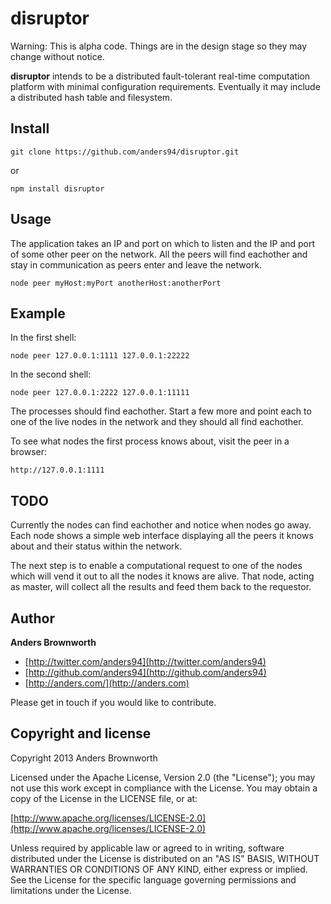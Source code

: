 disruptor
=========

Warning: This is alpha code. Things are in the design stage so they may change without notice.

**disruptor** intends to be a distributed fault-tolerant real-time computation platform with 
minimal configuration requirements. Eventually it may include a distributed hash table and 
filesystem.

Install
-----
    git clone https://github.com/anders94/disruptor.git

or

    npm install disruptor

Usage
-----
The application takes an IP and port on which to listen and the IP and port of some other peer 
on the network. All the peers will find eachother and stay in communication as peers enter and
leave the network.

    node peer myHost:myPort anotherHost:anotherPort

Example
-------
In the first shell:

    node peer 127.0.0.1:1111 127.0.0.1:22222

In the second shell:

    node peer 127.0.0.1:2222 127.0.0.1:11111

The processes should find eachother. Start a few more and point each to one of the live nodes in 
the network and they should all find eachother.

To see what nodes the first process knows about, visit the peer in a browser:

    http://127.0.0.1:1111

TODO
----
Currently the nodes can find eachother and notice when nodes go away. Each node shows a simple
web interface displaying all the peers it knows about and their status within the network.

The next step is to enable a computational request to one of the nodes which will vend
it out to all the nodes it knows are alive. That node, acting as master, will collect all
the results and feed them back to the requestor.

Author
------
**Anders Brownworth**

+ [http://twitter.com/anders94](http://twitter.com/anders94)
+ [http://github.com/anders94](http://github.com/anders94)
+ [http://anders.com/](http://anders.com)

Please get in touch if you would like to contribute.

Copyright and license
---------------------
Copyright 2013 Anders Brownworth

Licensed under the Apache License, Version 2.0 (the "License"); you may not use this work except 
in compliance with the License. You may obtain a copy of the License in the LICENSE file, or at:

  [http://www.apache.org/licenses/LICENSE-2.0](http://www.apache.org/licenses/LICENSE-2.0)

Unless required by applicable law or agreed to in writing, software distributed under the 
License is distributed on an "AS IS" BASIS, WITHOUT WARRANTIES OR CONDITIONS OF ANY KIND, either 
express or implied. See the License for the specific language governing permissions and
limitations under the License.
